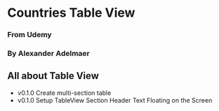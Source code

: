 # Countries Table View
### From Udemy
### By Alexander Adelmaer

## All about Table View

- v0.1.0 Create multi-section table
- v0.1.0 Setup TableView Section Header Text Floating on the Screen
